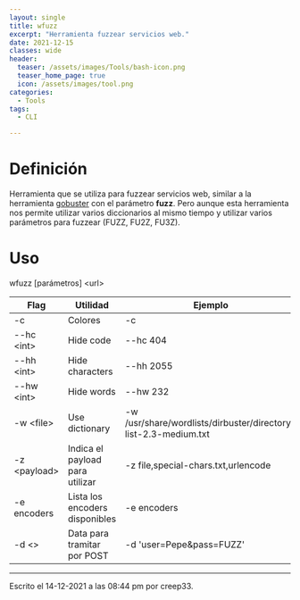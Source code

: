 ```yaml
---
layout: single
title: wfuzz
excerpt: "Herramienta fuzzear servicios web."
date: 2021-12-15
classes: wide
header:
  teaser: /assets/images/Tools/bash-icon.png
  teaser_home_page: true
  icon: /assets/images/tool.png
categories:
  - Tools
tags:
  - CLI

---
```



# Definición
Herramienta que se utiliza para fuzzear servicios web, similar a la herramienta [gobuster](/gobuster/) con el parámetro **fuzz**. Pero aunque esta herramienta nos permite utilizar varios diccionarios al mismo tiempo y utilizar varios parámetros para fuzzear (FUZZ, FU2Z, FU3Z).

# Uso
wfuzz \[parámetros] \<url>

| Flag | Utilidad | Ejemplo |
|------|----------|---------|
| -c   | Colores | -c |
| --hc \<int> | Hide code | --hc 404 | 
| --hh \<int> | Hide characters | --hh 2055 |
| --hw \<int> | Hide words | --hw 232 |
| -w \<file> | Use dictionary | -w /usr/share/wordlists/dirbuster/directory-list-2.3-medium.txt | 
| -z \<payload> | Indica el payload para utilizar | -z file,special-chars.txt,urlencode | 
| -e encoders | Lista los encoders disponibles | -e encoders | 
| -d \<> | Data para tramitar por POST | -d 'user=Pepe&pass=FUZZ'


---

Escrito el 14-12-2021 a las 08:44 pm por creep33.
